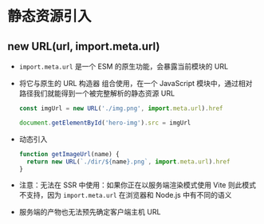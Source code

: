 # 静态资源引入

## new URL(url, import.meta.url)

+ `import.meta.url` 是一个 ESM 的原生功能，会暴露当前模块的 URL
+ 将它与原生的 URL 构造器 组合使用，在一个 JavaScript 模块中，通过相对路径我们就能得到一个被完整解析的静态资源 URL

  ```js
  const imgUrl = new URL('./img.png', import.meta.url).href

  document.getElementById('hero-img').src = imgUrl
  ```

+ 动态引入

  ```js
  function getImageUrl(name) {
    return new URL(`./dir/${name}.png`, import.meta.url).href
  }
  ```

+ 注意：无法在 SSR 中使用：如果你正在以服务端渲染模式使用 Vite 则此模式不支持，因为 `import.meta.url` 在浏览器和 Node.js 中有不同的语义
+ 服务端的产物也无法预先确定客户端主机 URL
